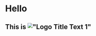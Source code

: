 # Hello
## This is ![ "Logo Title Text 1"](https://tctechcrunch2011.files.wordpress.com/2015/11/panda.jpg?w=738)
